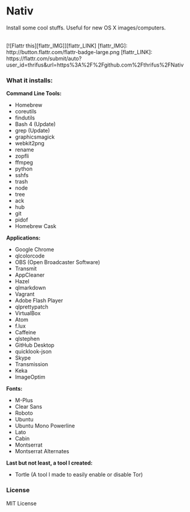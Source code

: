 # Nativ
Install some cool stuffs. Useful for new OS X images/computers.

<br />
[![Flattr this][flattr_IMG]][flattr_LINK]
[flattr_IMG]: http://button.flattr.com/flattr-badge-large.png
[flattr_LINK]: https://flattr.com/submit/auto?user_id=thrifus&url=https%3A%2F%2Fgithub.com%2Fthrifus%2FNativ

### What it installs:
__Command Line Tools:__
+ Homebrew
+ coreutils
+ findutils
+ Bash 4 (Update)
+ grep (Update)
+ graphicsmagick
+ webkit2png
+ rename
+ zopfli
+ ffmpeg
+ python
+ sshfs
+ trash
+ node
+ tree
+ ack
+ hub
+ git
+ pidof
+ Homebrew Cask

__Applications:__
+ Google Chrome
+ qlcolorcode
+ OBS (Open Broadcaster Software)
+ Transmit
+ AppCleaner
+ Hazel
+ qlmarkdown
+ Vagrant
+ Adobe Flash Player
+ qlprettypatch
+ VirtualBox
+ Atom
+ f.lux
+ Caffeine
+ qlstephen
+ GitHub Desktop
+ quicklook-json
+ Skype
+ Transmission
+ Keka
+ ImageOptim

__Fonts:__
+ M-Plus
+ Clear Sans
+ Roboto
+ Ubuntu
+ Ubuntu Mono Powerline
+ Lato
+ Cabin
+ Montserrat
+ Montserrat Alternates

__Last but not least, a tool I created:__
+ Tortle (A tool I made to easily enable or disable Tor)

### License
MIT License
